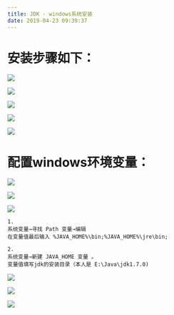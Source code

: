 ```yaml
---
title: JDK - windows系统安装
date: 2019-04-23 09:39:37
---
```


# 安装步骤如下：

![](windows-jdk-install/1.png)

![](windows-jdk-install/2.png)

![](windows-jdk-install/3.png)

![](windows-jdk-install/4.png)

![](windows-jdk-install/5.png)

# 配置windows环境变量：

![](windows-jdk-install/6.png)

![](windows-jdk-install/7.png)

![](windows-jdk-install/8.png)

```
1.
系统变量→寻找 Path 变量→编辑
在变量值最后输入 %JAVA_HOME%\bin;%JAVA_HOME%\jre\bin;

2.
系统变量→新建 JAVA_HOME 变量 。
变量值填写jdk的安装目录（本人是 E:\Java\jdk1.7.0)
```

![](windows-jdk-install/9.png)

![](windows-jdk-install/10.png)

![](windows-jdk-install/11.png)